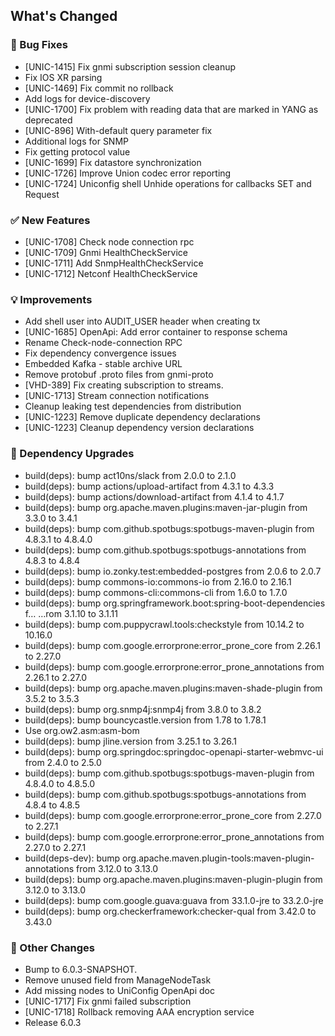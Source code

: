 <!-- Release notes generated using configuration in .github/release.yml at 6.0.3 -->

## What's Changed
### 🐞 Bug Fixes
* [UNIC-1415]  Fix gnmi subscription session cleanup
* Fix IOS XR parsing
* [UNIC-1469] Fix commit no rollback
* Add logs for device-discovery
* [UNIC-1700] Fix problem with reading data that are marked in YANG as deprecated
* [UNIC-896] With-default query parameter fix
* Additional logs for SNMP
* Fix getting protocol value
* [UNIC-1699] Fix datastore synchronization
* [UNIC-1726] Improve Union codec error reporting
* [UNIC-1724] Uniconfig shell Unhide operations for callbacks SET and Request
### ✅ New Features
* [UNIC-1708] Check node connection rpc
* [UNIC-1709] Gnmi HealthCheckService
* [UNIC-1711] Add SnmpHealthCheckService
* [UNIC-1712] Netconf HealthCheckService
### 💡 Improvements
* Add shell user into AUDIT_USER header when creating tx
* [UNIC-1685] OpenApi: Add error container to response schema
* Rename Check-node-connection RPC
* Fix dependency convergence issues
* Embedded Kafka - stable archive URL
* Remove protobuf .proto files from gnmi-proto
* [VHD-389] Fix creating subscription to streams.
* [UNIC-1713] Stream connection notifications
* Cleanup leaking test dependencies from distribution
* [UNIC-1223] Remove duplicate dependency declarations
* [UNIC-1223] Cleanup dependency version declarations
### 🔨 Dependency Upgrades
* build(deps): bump act10ns/slack from 2.0.0 to 2.1.0
* build(deps): bump actions/upload-artifact from 4.3.1 to 4.3.3
* build(deps): bump actions/download-artifact from 4.1.4 to 4.1.7
* build(deps): bump org.apache.maven.plugins:maven-jar-plugin from 3.3.0 to 3.4.1
* build(deps): bump com.github.spotbugs:spotbugs-maven-plugin from 4.8.3.1 to 4.8.4.0
* build(deps): bump com.github.spotbugs:spotbugs-annotations from 4.8.3 to 4.8.4
* build(deps): bump io.zonky.test:embedded-postgres from 2.0.6 to 2.0.7
* build(deps): bump commons-io:commons-io from 2.16.0 to 2.16.1
* build(deps): bump commons-cli:commons-cli from 1.6.0 to 1.7.0
* build(deps): bump org.springframework.boot:spring-boot-dependencies f… …rom 3.1.10 to 3.1.11
* build(deps): bump com.puppycrawl.tools:checkstyle from 10.14.2 to 10.16.0
* build(deps): bump com.google.errorprone:error_prone_core from 2.26.1 to 2.27.0
* build(deps): bump com.google.errorprone:error_prone_annotations from 2.26.1 to 2.27.0
* build(deps): bump org.apache.maven.plugins:maven-shade-plugin from 3.5.2 to 3.5.3
* build(deps): bump org.snmp4j:snmp4j from 3.8.0 to 3.8.2
* build(deps): bump bouncycastle.version from 1.78 to 1.78.1
* Use org.ow2.asm:asm-bom
* build(deps): bump jline.version from 3.25.1 to 3.26.1
* build(deps): bump org.springdoc:springdoc-openapi-starter-webmvc-ui from 2.4.0 to 2.5.0
* build(deps): bump com.github.spotbugs:spotbugs-maven-plugin from 4.8.4.0 to 4.8.5.0
* build(deps): bump com.github.spotbugs:spotbugs-annotations from 4.8.4 to 4.8.5
* build(deps): bump com.google.errorprone:error_prone_core from 2.27.0 to 2.27.1
* build(deps): bump com.google.errorprone:error_prone_annotations from 2.27.0 to 2.27.1
* build(deps-dev): bump org.apache.maven.plugin-tools:maven-plugin-annotations from 3.12.0 to 3.13.0
* build(deps): bump org.apache.maven.plugins:maven-plugin-plugin from 3.12.0 to 3.13.0
* build(deps): bump com.google.guava:guava from 33.1.0-jre to 33.2.0-jre
* build(deps): bump org.checkerframework:checker-qual from 3.42.0 to 3.43.0
### 🔧 Other Changes
* Bump to 6.0.3-SNAPSHOT.
* Remove unused field from ManageNodeTask
* Add missing nodes to UniConfig OpenApi doc
* [UNIC-1717] Fix gnmi failed subscription
* [UNIC-1718] Rollback removing AAA encryption service
* Release 6.0.3
